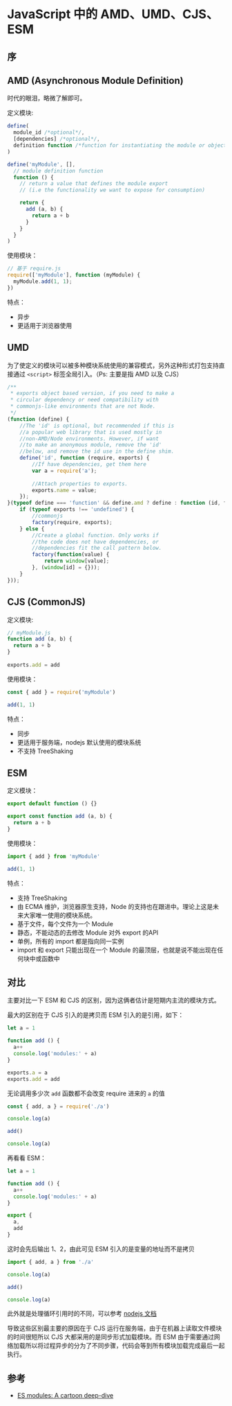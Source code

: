 # JavaScript 中的 AMD、UMD、CJS、ESM

## 序

## AMD (Asynchronous Module Definition) 
时代的眼泪，略微了解即可。  

定义模块:
```js
define(
  module_id /*optional*/, 
  [dependencies] /*optional*/, 
  definition function /*function for instantiating the module or object*/
)

define('myModule', [],
  // module definition function
  function () {
    // return a value that defines the module export
    // (i.e the functionality we want to expose for consumption)

    return {
      add (a, b) {
        return a + b
      }
    }
  }
)
```
使用模块：
```js
// 基于 require.js
require(['myModule'], function (myModule) {
  myModule.add(1, 1);
})
```
特点：
* 异步
* 更适用于浏览器使用


## UMD
为了使定义的模块可以被多种模块系统使用的兼容模式，另外这种形式打包支持直接通过 `<script>` 标签全局引入。（Ps: 主要是指 AMD 以及 CJS）
```js
/**
 * exports object based version, if you need to make a
 * circular dependency or need compatibility with
 * commonjs-like environments that are not Node.
 */
(function (define) {
    //The 'id' is optional, but recommended if this is
    //a popular web library that is used mostly in
    //non-AMD/Node environments. However, if want
    //to make an anonymous module, remove the 'id'
    //below, and remove the id use in the define shim.
    define('id', function (require, exports) {
        //If have dependencies, get them here
        var a = require('a');
 
        //Attach properties to exports.
        exports.name = value;
    });
}(typeof define === 'function' && define.amd ? define : function (id, factory) {
    if (typeof exports !== 'undefined') {
        //commonjs
        factory(require, exports);
    } else {
        //Create a global function. Only works if
        //the code does not have dependencies, or
        //dependencies fit the call pattern below.
        factory(function(value) {
            return window[value];
        }, (window[id] = {}));
    }
}));
```

## CJS (CommonJS)
定义模块:
```js
// myModule.js
function add (a, b) {
  return a + b
}
 
exports.add = add
```
使用模块：
```js
const { add } = require('myModule')

add(1, 1)
```
特点：
* 同步
* 更适用于服务端，nodejs 默认使用的模块系统
* 不支持 TreeShaking


## ESM
定义模块：
```js
export default function () {}

export const function add (a, b) {
  return a + b
}
```
使用模块：
```js
import { add } from 'myModule'

add(1, 1)
```
特点：
* 支持 TreeShaking
* 由 ECMA 维护，浏览器原生支持，Node 的支持也在跟进中。理论上这是未来大家唯一使用的模块系统。
* 基于文件，每个文件为一个 Module
* 静态，不能动态的去修改 Module 对外 export 的API
* 单例，所有的 import 都是指向同一实例
* import 和 export 只能出现在一个 Module 的最顶层，也就是说不能出现在任何块中或函数中

## 对比
主要对比一下 ESM 和 CJS 的区别，因为这俩者估计是短期内主流的模块方式。  

最大的区别在于 CJS 引入的是拷贝而 ESM 引入的是引用，如下：
```js
let a = 1

function add () {
  a++
  console.log('modules:' + a)
}

exports.a = a
exports.add = add
```
无论调用多少次 `add` 函数都不会改变 require 进来的 `a` 的值
```js
const { add, a } = require('./a')

console.log(a)

add()

console.log(a)
```
再看看 ESM：
```js
let a = 1

function add () {
  a++
  console.log('modules:' + a)
}

export {
  a,
  add
}
```
这时会先后输出 1、2，由此可见 ESM 引入的是变量的地址而不是拷贝
```js
import { add, a } from './a'

console.log(a)

add()

console.log(a)
```
此外就是处理循环引用时的不同，可以参考 [nodejs 文档](https://nodejs.org/dist/latest-v14.x/docs/api/modules.html#modules_cycles)   

导致这些区别最主要的原因在于 CJS 运行在服务端，由于在机器上读取文件模块的时间很短所以 CJS 大都采用的是同步形式加载模块。而 ESM 由于需要通过网络加载所以将过程异步的分为了不同步骤，代码会等到所有模块加载完成最后一起执行。

## 参考
* [ES modules: A cartoon deep-dive](https://hacks.mozilla.org/2018/03/es-modules-a-cartoon-deep-dive/)
